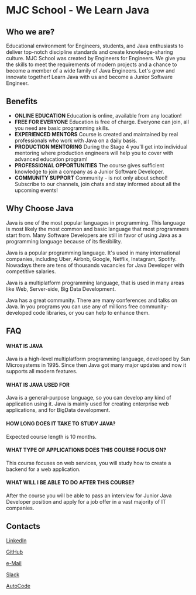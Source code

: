 # MJC School - We Learn Java

## Who we are?

Educational environment for Engineers, students, and Java enthusiasts to deliver top-notch discipline standards and create knowledge-sharing culture.
MJC School was created by Engineers for Engineers. We give you the skills to meet the requirements of modern projects and a chance to become a member of a wide family of Java Engineers.
Let's grow and innovate together! Learn Java with us and become a Junior Software Engineer.

## Benefits

* **ONLINE EDUCATION** Education is online, available from any location!
* **FREE FOR EVERYONE** Education is free of charge. Everyone can join, all you need are basic programming skills.
* **EXPERIENCED MENTORS** Course is created and maintained by real professionals who work with Java on a daily basis.
* **PRODUCTION MENTORING** During the Stage 4 you'll get into individual mentoring where production engineers will help you to cover with advanced education program!
* **PROFESSIONAL OPPORTUNITIES** The course gives sufficient knowledge to join a company as a Junior Software Developer.
* **COMMUNITY SUPPORT** Community - is not only about school! Subscribe to our channels, join chats and stay informed about all the upcoming events!

## Why Choose Java

Java is one of the most popular languages in programming. This language is most likely the most common and basic language that most programmers start from. Many Software Developers are still in favor of using Java as a programming language because of its flexibility.

Java is a popular programming language. It's used in many international companies, including Uber, Airbnb, Google, Netflix, Instagram, Spotify. Nowadays there are tens of thousands vacancies for Java Developer with competitive salaries.

Java is a multiplatform programming language, that is used in many areas like Web, Server-side, Big Data Development.

Java has a great community. There are many conferences and talks on Java. In you programs you can use any of millions free community-developed code libraries, or you can help to enhance them.

## FAQ
#### WHAT IS JAVA
Java is a high-level multiplatform programming language, developed by Sun Microsystems in 1995. Since then Java got many major updates and now it supports all modern features.

#### WHAT IS JAVA USED FOR
Java is a general-purpose language, so you can develop any kind of application using it. Java is mainly used for creating enterprise web applications, and for BigData development.

#### HOW LONG DOES IT TAKE TO STUDY JAVA?
Expected course length is 10 months.

#### WHAT TYPE OF APPLICATIONS DOES THIS COURSE FOCUS ON?
This course focuses on web services, you will study how to create a backend for a web application.

#### WHAT WILL I BE ABLE TO DO AFTER THIS COURSE?
After the course you will be able to pass an interview for Junior Java Developer position and apply for a job offer in a vast majority of IT companies.

## Contacts

[LinkedIn](https://www.linkedin.com/groups/12668113/)

[GitHub](https://github.com/mjc-school/MJC-School)

[e-Mail](OrgMJCSchool@epam.com)

[Slack](https://join.slack.com/t/mjc-school/shared_invite/zt-1eobum1d2-lun8~xPjLwP2i24eJWTjTQ)

[AutoCode](https://autocode-next.lab.epam.com/courses/189)
